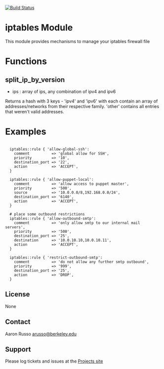 [![Build Status](https://travis-ci.org/arusso/puppet-iptables.png?branch=issues/3)](https://travis-ci.org/arusso/puppet-iptables)

# iptables Module #

This module provides mechanisms to manage your iptables firewall file

# Functions #

split_ip_by_version
-------------------

- ips : array of ips, any combination of ipv4 and ipv6

Returns a hash with 3 keys - 'ipv4' and 'ipv6' with each contain an array of
addresses/networks from their respective family.  'other' contains all entries
that weren't valid addresses.

# Examples #

<pre><code>
  iptables::rule { 'allow-global-ssh':
    comment          => 'global allow for SSH',
    priority         => '10',
    destination_port => '22',
    action           => 'ACCEPT',
  }

  iptables::rule { 'allow-puppet-local':
    comment          => 'allow access to puppet master',
    priority         => '500',
    source           => '10.0.0.0/8,192.168.0.0/24',
    destination_port => '6140',
    action           => 'ACCEPT',
  }
  
  # place some outbound restrictions
  iptables::rule { 'allow-outbound-smtp':
    comment          => 'only allow smtp to our internal mail servers',
    priority         => '500',
    destination_port => '25',
    destination      => '10.0.10.10,10.0.10.11',
    action           => 'ACCEPT',
  }

  iptables::rule { 'restrict-outbound-smtp':
    comment          => 'do not allow any further smtp outbound',
    priority         => '999',
    destination_port => '25',
    action           => 'DROP',
  }
</code></pre>
 

License
-------

None

Contact
-------

Aaron Russo <arusso@berkeley.edu>

Support
-------

Please log tickets and issues at the
[Projects site](https://github.com/arusso/puppet-iptables/issues/)
